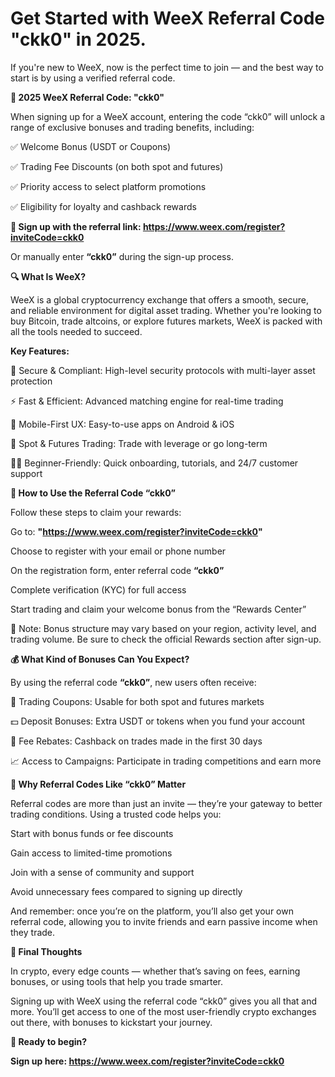 # Get Started with WeeX Referral Code "ckk0" in 2025.

If you're new to WeeX, now is the perfect time to join — and the best way to start is by using a verified referral code.

**🎁 2025 WeeX Referral Code: "ckk0"**

When signing up for a WeeX account, entering the code “ckk0” will unlock a range of exclusive bonuses and trading benefits, including:

✅ Welcome Bonus (USDT or Coupons)

✅ Trading Fee Discounts (on both spot and futures)

✅ Priority access to select platform promotions

✅ Eligibility for loyalty and cashback rewards

**🔗 Sign up with the referral link: https://www.weex.com/register?inviteCode=ckk0**

Or manually enter **“ckk0”** during the sign-up process.

**🔍 What Is WeeX?**

WeeX is a global cryptocurrency exchange that offers a smooth, secure, and reliable environment for digital asset trading. Whether you're looking to buy Bitcoin, trade altcoins, or explore futures markets, WeeX is packed with all the tools needed to succeed.

**Key Features:**

🔐 Secure & Compliant: High-level security protocols with multi-layer asset protection

⚡ Fast & Efficient: Advanced matching engine for real-time trading

📱 Mobile-First UX: Easy-to-use apps on Android & iOS

💱 Spot & Futures Trading: Trade with leverage or go long-term

👨‍💻 Beginner-Friendly: Quick onboarding, tutorials, and 24/7 customer support

**🧾 How to Use the Referral Code “ckk0”**

Follow these steps to claim your rewards:

Go to: **"https://www.weex.com/register?inviteCode=ckk0"**

Choose to register with your email or phone number

On the registration form, enter referral code **“ckk0”**

Complete verification (KYC) for full access

Start trading and claim your welcome bonus from the “Rewards Center”

📌 Note: Bonus structure may vary based on your region, activity level, and trading volume. Be sure to check the official Rewards section after sign-up.

**💰 What Kind of Bonuses Can You Expect?**

By using the referral code **“ckk0”**, new users often receive:

🎁 Trading Coupons: Usable for both spot and futures markets

💵 Deposit Bonuses: Extra USDT or tokens when you fund your account

🔄 Fee Rebates: Cashback on trades made in the first 30 days

📈 Access to Campaigns: Participate in trading competitions and earn more

**🤝 Why Referral Codes Like **“ckk0”** Matter**

Referral codes are more than just an invite — they’re your gateway to better trading conditions. Using a trusted code helps you:

Start with bonus funds or fee discounts

Gain access to limited-time promotions

Join with a sense of community and support

Avoid unnecessary fees compared to signing up directly

And remember: once you’re on the platform, you’ll also get your own referral code, allowing you to invite friends and earn passive income when they trade.

**📌 Final Thoughts**

In crypto, every edge counts — whether that’s saving on fees, earning bonuses, or using tools that help you trade smarter.

Signing up with WeeX using the referral code “ckk0” gives you all that and more. You’ll get access to one of the most user-friendly crypto exchanges out there, with bonuses to kickstart your journey.

**🚀 Ready to begin?**

**Sign up here: https://www.weex.com/register?inviteCode=ckk0**
